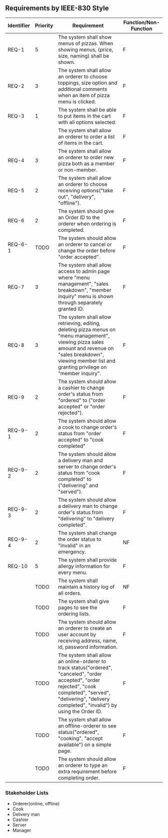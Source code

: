 ## Requirements by IEEE-830 Style

| Identifier | Priority | Requirement | Function/Non-Function |
| - | - | - | - |
| REQ-1 | 5 | The system shall show menus of pizzas. When showing menus, (price, size, naming) shall be shown. | F |
| REQ-2 | 3 | The system shall allow an orderer to choose toppings, size option and additional comments when an item of pizza menu is clicked. | F |
| REQ-3 | 1 | The system shall be able to put items in the cart with all options selected. | F |
| | | The system shall allow an orderer to order a list of items in the cart. | F |
| REQ-4 | 3 | The system shall allow an orderer to order new pizza both as a member or non-member. | F |
| REQ-5 | 2 | The system shall allow an orderer to choose receiving options("take out", "delivery", "offline"). | F |
| REQ-6 | 2 | The system should give an Order ID to the orderer when ordering is completed. | F |
| REQ-6-1 | TODO | The system should allow an orderer to cancel or change the order before "order accepted". | F |
| REQ-7 | 3 | The system shall allow access to admin page where "menu management", "sales breakdown", "member inquiry" menu is shown through separately granted ID. | F |
| REQ-8 | 3 | The system shall allow retrieving, editing, deleting pizza menus on "menu management", viewing pizza sales amount and revenue on "sales breakdown", viewing member list and granting privilege on "member inquiry". | F |
| REQ-9 | 2 | The system should allow a cashier to change order's status from "ordered" to ("order accepted" or "order rejected"). | F |
| REQ-9-1 | 2 | The system should allow a cook to change order's status from "order accepted" to "cook completed" | F |
| REQ-9-2 | 2 | The system should allow a delivery man and server to change order's status from "cook completed" to ("delivering" and "served"). | F |
| REQ-9-3 | 2 | The system should allow a delivery man to change order's status from "delivering" to "delivery completed". | F |
| REQ-9-4 | 2 | The system shall change the order status to "invalid" in an emergency. | NF |
| REQ-10 | 5 | The system shall provide allergy information for every menu. | F |
| | TODO | The system shall maintain a history log of all orders. | NF |
| | TODO | The system shall give pages to see the ordering lists. | F |
| | TODO | The system should allow an orderer to create an user account by receiving address, name, id, password information. | F |
| | TODO | The system shall allow an online-orderer to track status("ordered", "canceled", "order accepted", "order rejected", "cook completed", "served", "delivering", "delivery completed", "invalid") by using the Order ID. | F |
| | TODO | The system shall allow an offline-orderer to see status("ordered", "cooking", "accept available") on a simple page. | F |
| | TODO | The system should allow an orderer to type an extra requirement before completing order. | F |

### Stakeholder Lists
 * Orderer(online, offline)
 * Cook
 * Delivery man
 * Cashier
 * Server
 * Manager
